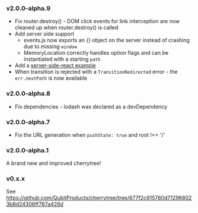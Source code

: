 ### v2.0.0-alpha.9

* Fix router.destroy() - DOM click events for link interception are now cleaned up when router.destroy() is called
* Add server side support
  * events.js now exports an {} object on the server instead of crashing due to missing `window`
  * MemoryLocation correctly handles option flags and can be instantiated with a starting `path`
* Add a [server-side-react example](../examples/server-side-react)
* When transition is rejected with a `TransitionRedirected` error - the `err.nextPath` is now available

### v2.0.0-alpha.8

* Fix dependencies - lodash was declared as a devDependency

### v2.0.0-alpha.7

* Fix the URL generation when `pushState: true` and root !== '/'

### v2.0.0-alpha.1

A brand new and improved cherrytree!

### v0.x.x

See https://github.com/QubitProducts/cherrytree/tree/677f2c915780d712968023b8d24306ff787a426d